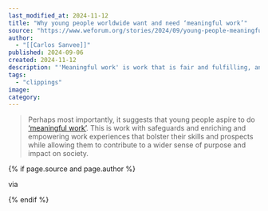 ```yaml
---
last_modified_at: 2024-11-12
title: "Why young people worldwide want and need ‘meaningful work’"
source: "https://www.weforum.org/stories/2024/09/young-people-meaningful-work/"
author:
  - "[[Carlos Sanvee]]"
published: 2024-09-06
created: 2024-11-12
description: "'Meaningful work' is work that is fair and fulfilling, and which positively influences the growth and well being of young people and their communities."
tags:
  - "clippings"
image:
category:
---
```

> Perhaps most importantly, it suggests that young people aspire to do [‘meaningful work’](https://urldefense.com/v3/__https:/www.ymca.int/wp-content/uploads/2024/07/001_Future-Ready_Reimagining-Meaningful-Work-for-Young-People-1.pdf__;!!Im8kQaqBCw!qMXyEqmTFfJCE3unrHSujCIMwp13gN2avaUenrvAdE1A8s-awVW3cnsqz4uZfG2DakLVl6K5VU-VS5OcmzVmoKE$). This is work with safeguards and enriching and empowering work experiences that bolster their skills and prospects while allowing them to contribute to a wider sense of purpose and impact on society.

{% if page.source and page.author %}
  <p>via <a href=""></a></p>
{% endif %}